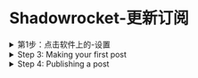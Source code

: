 # Shadowrocket-更新订阅

<details>

<summary>第1步：点击软件上的-设置</summary>



</details>

<details>

<summary>Step 3: Making your first post</summary>



</details>

<details>

<summary>Step 4: Publishing a post</summary>



</details>

